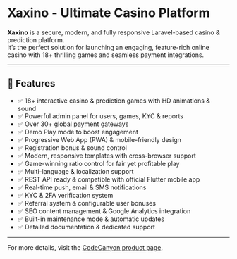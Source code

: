 # Xaxino - Ultimate Casino Platform

**Xaxino** is a secure, modern, and fully responsive Laravel-based casino & prediction platform.  
It’s the perfect solution for launching an engaging, feature-rich online casino with 18+ thrilling games and seamless payment integrations.

---

## 🚀 Features

-   ✅ 18+ interactive casino & prediction games with HD animations & sound
-   ✅ Powerful admin panel for users, games, KYC & reports
-   ✅ Over 30+ global payment gateways
-   ✅ Demo Play mode to boost engagement
-   ✅ Progressive Web App (PWA) & mobile-friendly design
-   ✅ Registration bonus & sound control
-   ✅ Modern, responsive templates with cross-browser support
-   ✅ Game-winning ratio control for fair yet profitable play
-   ✅ Multi-language & localization support
-   ✅ REST API ready & compatible with official Flutter mobile app
-   ✅ Real-time push, email & SMS notifications
-   ✅ KYC & 2FA verification system
-   ✅ Referral system & configurable user bonuses
-   ✅ SEO content management & Google Analytics integration
-   ✅ Built-in maintenance mode & automatic updates
-   ✅ Detailed documentation & dedicated support

---

For more details, visit the [CodeCanyon product page](https://codecanyon.net/item/xaxino-ultimate-casino-platform/34885455).
